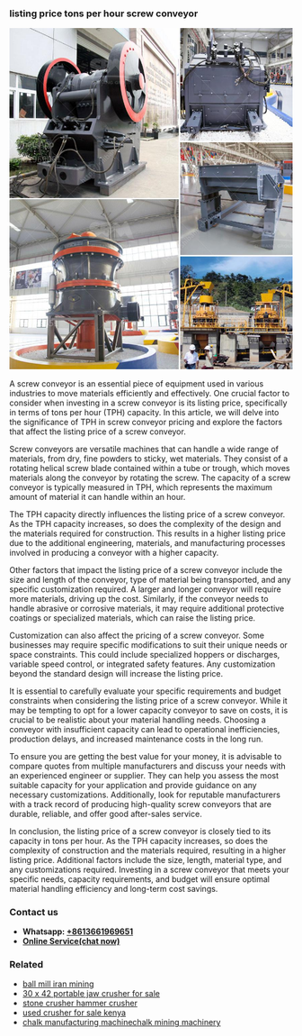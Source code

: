 <h3>listing price tons per hour screw conveyor</h3><img src='1708663330.jpg' alt=''><p>A screw conveyor is an essential piece of equipment used in various industries to move materials efficiently and effectively. One crucial factor to consider when investing in a screw conveyor is its listing price, specifically in terms of tons per hour (TPH) capacity. In this article, we will delve into the significance of TPH in screw conveyor pricing and explore the factors that affect the listing price of a screw conveyor.</p><p>Screw conveyors are versatile machines that can handle a wide range of materials, from dry, fine powders to sticky, wet materials. They consist of a rotating helical screw blade contained within a tube or trough, which moves materials along the conveyor by rotating the screw. The capacity of a screw conveyor is typically measured in TPH, which represents the maximum amount of material it can handle within an hour.</p><p>The TPH capacity directly influences the listing price of a screw conveyor. As the TPH capacity increases, so does the complexity of the design and the materials required for construction. This results in a higher listing price due to the additional engineering, materials, and manufacturing processes involved in producing a conveyor with a higher capacity.</p><p>Other factors that impact the listing price of a screw conveyor include the size and length of the conveyor, type of material being transported, and any specific customization required. A larger and longer conveyor will require more materials, driving up the cost. Similarly, if the conveyor needs to handle abrasive or corrosive materials, it may require additional protective coatings or specialized materials, which can raise the listing price.</p><p>Customization can also affect the pricing of a screw conveyor. Some businesses may require specific modifications to suit their unique needs or space constraints. This could include specialized hoppers or discharges, variable speed control, or integrated safety features. Any customization beyond the standard design will increase the listing price.</p><p>It is essential to carefully evaluate your specific requirements and budget constraints when considering the listing price of a screw conveyor. While it may be tempting to opt for a lower capacity conveyor to save on costs, it is crucial to be realistic about your material handling needs. Choosing a conveyor with insufficient capacity can lead to operational inefficiencies, production delays, and increased maintenance costs in the long run.</p><p>To ensure you are getting the best value for your money, it is advisable to compare quotes from multiple manufacturers and discuss your needs with an experienced engineer or supplier. They can help you assess the most suitable capacity for your application and provide guidance on any necessary customizations. Additionally, look for reputable manufacturers with a track record of producing high-quality screw conveyors that are durable, reliable, and offer good after-sales service.</p><p>In conclusion, the listing price of a screw conveyor is closely tied to its capacity in tons per hour. As the TPH capacity increases, so does the complexity of construction and the materials required, resulting in a higher listing price. Additional factors include the size, length, material type, and any customizations required. Investing in a screw conveyor that meets your specific needs, capacity requirements, and budget will ensure optimal material handling efficiency and long-term cost savings.</p><h3>Contact us</h3><ul><li><strong>Whatsapp:&nbsp;<a href="https://wa.me/8613661969651">+8613661969651</a></strong></li><li><a href="https://swt.shibang-china.com/?git&amp;zhl&amp;listing price tons per hour screw conveyor"><strong>Online Service(chat now)</strong></a></li></ul><h3>Related</h3><ul><li><a href='ball mill iran mining.md'>ball mill iran mining</a></li><li><a href='30 x 42 portable jaw crusher for sale.md'>30 x 42 portable jaw crusher for sale</a></li><li><a href='stone crusher hammer crusher.md'>stone crusher hammer crusher</a></li><li><a href='used crusher for sale kenya.md'>used crusher for sale kenya</a></li><li><a href='chalk manufacturing machinechalk mining machinery.md'>chalk manufacturing machinechalk mining machinery</a></li></ul>